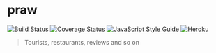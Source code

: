 # praw
[![Build Status](https://travis-ci.org/dicearr/praw.svg?branch=master)](https://travis-ci.org/dicearr/praw)
[![Coverage Status](https://coveralls.io/repos/github/dicearr/praw/badge.svg?branch=master)](https://coveralls.io/github/dicearr/praw?branch=master)
[![JavaScript Style Guide](https://img.shields.io/badge/code_style-standard-brightgreen.svg)](https://standardjs.com)
[![Heroku](http://heroku-badge.herokuapp.com/?app=praw&style=flat&svg=1&root=index.html)](http://praw.herokuapp.com)
> Tourists, restaurants, reviews and so on